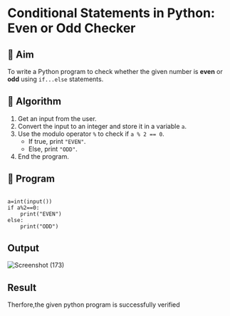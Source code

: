 # Conditional Statements in Python: Even or Odd Checker

## 🎯 Aim
To write a Python program to check whether the given number is **even** or **odd** using `if...else` statements.

## 🧠 Algorithm
1. Get an input from the user.
2. Convert the input to an integer and store it in a variable `a`.
3. Use the modulo operator `%` to check if `a % 2 == 0`.
   - If true, print `"EVEN"`.
   - Else, print `"ODD"`.
4. End the program.

## 🧾 Program
~~~

a=int(input())
if a%2==0:
    print("EVEN")
else:
    print("ODD")

~~~

## Output
![Screenshot (173)](https://github.com/user-attachments/assets/e517f73a-ecea-4add-99da-641f36071b33)

## Result
Therfore,the given python program is successfully verified
